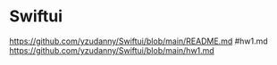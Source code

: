 # Swiftui
https://github.com/yzudanny/Swiftui/blob/main/README.md
#hw1.md
https://github.com/yzudanny/Swiftui/blob/main/hw1.md
